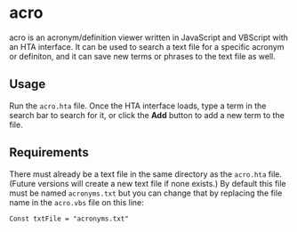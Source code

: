 # acro
acro is an acronym/definition viewer written in JavaScript and VBScript with an HTA interface. It can be used to search a text file for a specific acronym or definiton, and it can save new terms or phrases to the text file as well.

## Usage
Run the `acro.hta` file. Once the HTA interface loads, type a term in the search bar to search for it, or click the **Add** button to add a new term to the file.

## Requirements
There must already be a text file in the same directory as the `acro.hta` file. (Future versions will create a new text file if none exists.) By default this file must be named `acronyms.txt` but you can change that by replacing the file name in the `acro.vbs` file on this line:
```vbs
Const txtFile = "acronyms.txt"
